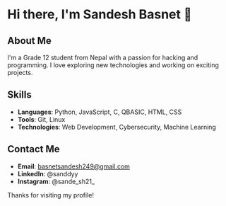 # Hi there, I'm Sandesh Basnet 👋

## About Me
I'm a Grade 12 student from Nepal with a passion for hacking and programming. I love exploring new technologies and working on exciting projects.

## Skills
- **Languages**: Python, JavaScript, C, QBASIC, HTML, CSS
- **Tools**: Git, Linux
- **Technologies**: Web Development, Cybersecurity, Machine Learning

## Contact Me
- **Email**: basnetsandesh249@gmail.com
- **LinkedIn**: @sanddyy
- **Instagram**: @sande_sh21_

Thanks for visiting my profile!
